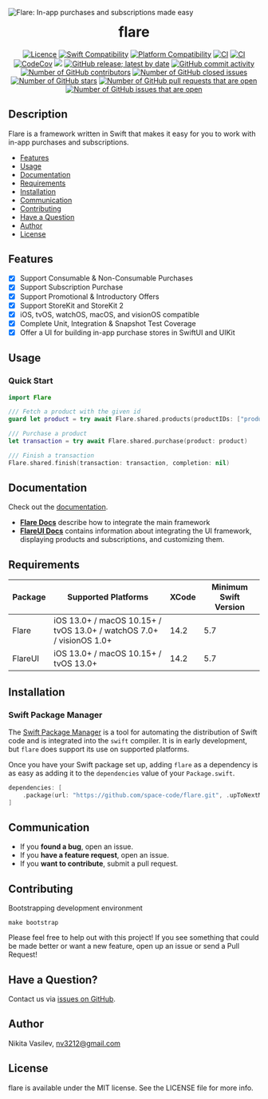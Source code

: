 ![Flare: In-app purchases and subscriptions made easy](https://raw.githubusercontent.com/space-code/flare/dev/Resources/flare.png)

<h1 align="center" style="margin-top: 0px;">flare</h1>

<p align="center">
<a href="https://github.com/space-code/flare/blob/main/LICENSE"><img alt="Licence" src="https://img.shields.io/cocoapods/l/service-core.svg?style=flat"></a> 
<a href="https://swiftpackageindex.com/space-code/flare"><img alt="Swift Compatibility" src="https://img.shields.io/endpoint?url=https%3A%2F%2Fswiftpackageindex.com%2Fapi%2Fpackages%2Fspace-code%2Fflare%2Fbadge%3Ftype%3Dswift-versions"/></a> 
<a href="https://swiftpackageindex.com/space-code/flare"><img alt="Platform Compatibility" src="https://img.shields.io/endpoint?url=https%3A%2F%2Fswiftpackageindex.com%2Fapi%2Fpackages%2Fspace-code%2Fflare%2Fbadge%3Ftype%3Dplatforms"/></a> 
<a href="https://github.com/space-code/flare"><img alt="CI" src="https://github.com/space-code/flare/actions/workflows/flare.yml/badge.svg?branch=main"></a>
<a href="https://github.com/space-code/flare"><img alt="CI" src="https://github.com/space-code/flare/actions/workflows/flare_ui.yml/badge.svg?branch=main"></a>
<a href="https://codecov.io/gh/space-code/flare"><img alt="CodeCov" src="https://codecov.io/gh/space-code/flare/graph/badge.svg?token=WUWUSKQZWY"></a>
<a href="https://github.com/apple/swift-package-manager" alt="Flare on Swift Package Manager" title="Flare on Swift Package Manager"><img src="https://img.shields.io/badge/Swift%20Package%20Manager-compatible-brightgreen.svg" /></a>
<a href="https://codecov.io/gh/space-code/flare"><img alt="GitHub release; latest by date" src="https://img.shields.io/github/v/release/space-code/flare"></a>
<a href="https://codecov.io/gh/space-code/flare"><img alt="GitHub commit activity" src="https://img.shields.io/github/commit-activity/m/space-code/flare"></a>
<a href="https://github.com/space-code/flare"><img alt="Number of GitHub contributors" src="https://img.shields.io/github/issues/space-code/flare"></a>
<a href="https://github.com/space-code/flare"><img alt="Number of GitHub closed issues" src="https://img.shields.io/github/issues-closed/space-code/flare"></a>
<a href="https://github.com/space-code/flare"><img alt="Number of GitHub stars" src="https://img.shields.io/github/contributors/space-code/flare"></a>
<a href="https://github.com/space-code/flare"><img alt="Number of GitHub pull requests that are open" src="https://img.shields.io/github/issues-pr-raw/space-code/flare"></a>
<a href="https://github.com/space-code/flare"><img alt="Number of GitHub issues that are open" src="https://img.shields.io/github/stars/space-code/flare"></a>
</p>

## Description
Flare is a framework written in Swift that makes it easy for you to work with in-app purchases and subscriptions.

- [Features](#features)
- [Usage](#usage)
- [Documentation](#documentation)
- [Requirements](#requirements)
- [Installation](#installation)
- [Communication](#communication)
- [Contributing](#contributing)
- [Have a Question](#have-a-question)
- [Author](#author)
- [License](#license)

## Features
- [x] Support Consumable & Non-Consumable Purchases
- [x] Support Subscription Purchase
- [x] Support Promotional & Introductory Offers
- [x] Support StoreKit and StoreKit 2
- [x] iOS, tvOS, watchOS, macOS, and visionOS compatible
- [x] Complete Unit, Integration & Snapshot Test Coverage
- [x] Offer a UI for building in-app purchase stores in SwiftUI and UIKit

## Usage

### Quick Start
```swift
import Flare

/// Fetch a product with the given id
guard let product = try await Flare.shared.products(productIDs: ["product_identifier"]) else { return }

/// Purchase a product
let transaction = try await Flare.shared.purchase(product: product)

/// Finish a transaction
Flare.shared.finish(transaction: transaction, completion: nil)
```

## Documentation
Check out the [documentation](https://space-code.github.io/flare/).

- [**Flare Docs**](https://space-code.github.io/flare/flare/documentation/flare/) describe how to integrate the main framework
- [**FlareUI Docs**](https://space-code.github.io/flare/flareui/documentation/flareui/) contains information about integrating the UI framework, displaying products and subscriptions, and customizing them.

## Requirements

| Package       | Supported Platforms                                                   | XCode | Minimum Swift Version |
| ------------- | --------------------------------------------------------------------- | ----- | --------------------- |
| Flare         | iOS 13.0+ / macOS 10.15+ / tvOS 13.0+ / watchOS 7.0+ / visionOS 1.0+  | 14.2  | 5.7                   |
| FlareUI       | iOS 13.0+ / macOS 10.15+ / tvOS 13.0+                                 | 14.2  | 5.7                   |

## Installation
### Swift Package Manager

The [Swift Package Manager](https://swift.org/package-manager/) is a tool for automating the distribution of Swift code and is integrated into the `swift` compiler. It is in early development, but `flare` does support its use on supported platforms.

Once you have your Swift package set up, adding `flare` as a dependency is as easy as adding it to the `dependencies` value of your `Package.swift`.

```swift
dependencies: [
    .package(url: "https://github.com/space-code/flare.git", .upToNextMajor(from: "3.0.2"))
]
```

## Communication
- If you **found a bug**, open an issue.
- If you **have a feature request**, open an issue.
- If you **want to contribute**, submit a pull request.

## Contributing
Bootstrapping development environment

```
make bootstrap
```

Please feel free to help out with this project! If you see something that could be made better or want a new feature, open up an issue or send a Pull Request!

## Have a Question?

Contact us via [issues on GitHub](https://github.com/space-code/flare/issues).

## Author
Nikita Vasilev, nv3212@gmail.com

## License
flare is available under the MIT license. See the LICENSE file for more info.
